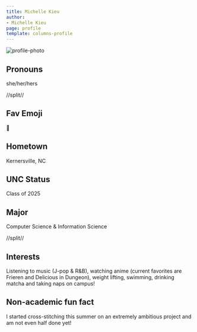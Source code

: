 ```yaml
---
title: Michelle Kieu
author:
- Michelle Kieu
page: profile
template: columns-profile
---
```


![profile-photo](../../../static/profile-photos/mkieu03.png)

## Pronouns
she/her/hers

//split//

## Fav Emoji
🐠

## Hometown
Kernersville, NC

## UNC Status
Class of 2025

## Major
Computer Science & Information Science

//split//

## Interests
Listening to music (J-pop & R&B), watching anime (current favorites are Frieren and Delicious in Dungeon), weight lifting, swimming, drinking matcha and taking naps on campus!

## Non-academic fun fact
I started cross-stitching this summer on an extremely ambitious project and am not even half done yet!